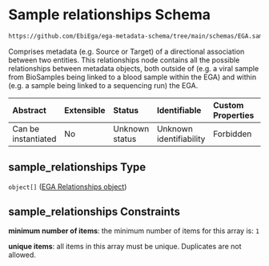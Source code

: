# Sample relationships Schema

```txt
https://github.com/EbiEga/ega-metadata-schema/tree/main/schemas/EGA.sample.json#/properties/sample_relationships
```

Comprises metadata (e.g. Source or Target) of a directional association between two entities. This relationships node contains all the possible relationships between metadata objects, both outside of (e.g. a viral sample from BioSamples being linked to a blood sample within the EGA) and within (e.g. a sample being linked to a sequencing run) the EGA.

| Abstract            | Extensible | Status         | Identifiable            | Custom Properties | Additional Properties | Access Restrictions | Defined In                                                        |
| :------------------ | :--------- | :------------- | :---------------------- | :---------------- | :-------------------- | :------------------ | :---------------------------------------------------------------- |
| Can be instantiated | No         | Unknown status | Unknown identifiability | Forbidden         | Forbidden             | none                | [EGA.sample.json*](../out/EGA.sample.json "open original schema") |

## sample_relationships Type

`object[]` ([EGA Relationships object](ega-12-definitions-ega-relationships-object.md))

## sample_relationships Constraints

**minimum number of items**: the minimum number of items for this array is: `1`

**unique items**: all items in this array must be unique. Duplicates are not allowed.
